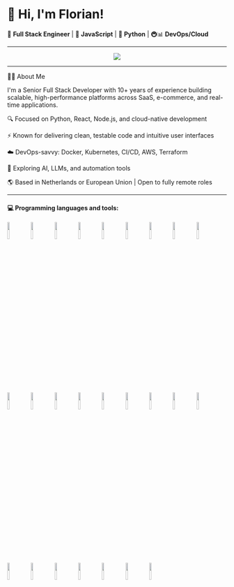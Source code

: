 # 👋 Hi, I'm Florian!
🚀 **Full Stack Engineer** | 🧠 **JavaScript**  | 📸 **Python** | 🚇📊 **DevOps/Cloud**

---

<p align="center">
  <a href="https://github.com/kaimatsuda29"><img
      src="https://readme-typing-svg.herokuapp.com/?lines=Senior%20Full%20Stack%20Engineer;JavaScript%20and%20Python%20Expert;DevOps%20and%20Cloud%20Master;Always%20learning%20new%20tech&font=Pacifico&center=true&width=650&height=120&color=F7ED1FFF&vCenter=true&size=45%22"></a>
</p>

---
👨‍💻 About Me

I'm a Senior Full Stack Developer with 10+ years of experience building scalable, high-performance platforms across SaaS, e-commerce, and real-time applications.

🔍 Focused on Python, React, Node.js, and cloud-native development

⚡ Known for delivering clean, testable code and intuitive user interfaces

☁️ DevOps-savvy: Docker, Kubernetes, CI/CD, AWS, Terraform

🧠 Exploring AI, LLMs, and automation tools

🌎 Based in Netherlands or European Union | Open to fully remote roles

---
#### :computer: Programming languages and tools: 
<p>
<code><img width="10%" src="https://www.vectorlogo.zone/logos/reactjs/reactjs-ar21.svg"></code>
<code><img width="10%" src="https://www.vectorlogo.zone/logos/nextjs/nextjs-ar21.svg"></code>
<code><img width="10%" src="https://www.vectorlogo.zone/logos/vuejs/vuejs-ar21.svg"></code>
<code><img width="10%" src="https://www.vectorlogo.zone/logos/angular/angular-ar21.svg"></code>
<code><img width="10%" src="https://www.vectorlogo.zone/logos/nodejs/nodejs-ar21.svg"></code>
<code><img width="10%" src="https://www.vectorlogo.zone/logos/nestjs/nestjs-ar21.svg"></code>
<code><img width="10%" src="https://www.vectorlogo.zone/logos/javascript/javascript-ar21.svg"></code>
<code><img width="10%" src="https://www.vectorlogo.zone/logos/tailwindcss/tailwindcss-ar21.svg"></code>
<code><img width="10%" src="https://www.vectorlogo.zone/logos/postgresql/postgresql-ar21.svg"></code>
<code><img width="10%" src="https://www.vectorlogo.zone/logos/mysql/mysql-ar21.svg"></code>
<code><img width="10%" src="https://www.vectorlogo.zone/logos/mongodb/mongodb-ar21.svg"></code>
<code><img width="10%" src="https://www.vectorlogo.zone/logos/mui/mui-ar21.svg"></code>
<code><img width="10%" src="https://www.vectorlogo.zone/logos/amazon_aws/amazon_aws-ar21.svg"></code>
<code><img width="10%" src="https://www.vectorlogo.zone/logos/jenkins/jenkins-ar21.svg"></code>
<code><img width="10%" src="https://www.vectorlogo.zone/logos/google_cloud/google_cloud-ar21.svg"></code>
<code><img width="10%" src="https://www.vectorlogo.zone/logos/microsoft_azure/microsoft_azure-ar21.svg"></code>
<code><img width="10%" src="https://www.vectorlogo.zone/logos/docker/docker-ar21.svg"></code>
<code><img width="10%" src="https://www.vectorlogo.zone/logos/kubernetes/kubernetes-ar21.svg"></code>
<code><img width="10%" src="https://www.vectorlogo.zone/logos/python/python-ar21.svg"></code>
<code><img width="10%" src="https://www.vectorlogo.zone/logos/pytorch/pytorch-ar21.svg"></code>
<code><img width="10%" src="https://www.vectorlogo.zone/logos/apache_spark/apache_spark-ar21.svg"></code>
<code><img width="10%" src="https://www.vectorlogo.zone/logos/microsoft_azure/microsoft_azure-ar21.svg"></code>
<code><img width="10%" src="https://www.vectorlogo.zone/logos/palletsprojects_flask/palletsprojects_flask-ar21.svg"></code>
<code><img width="10%" src="https://www.vectorlogo.zone/logos/github/github-ar21.svg"></code>
<code><img width="10%" src="https://www.vectorlogo.zone/logos/microsoft_azure/microsoft_azure-ar21.svg"></code>
